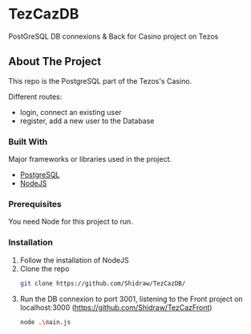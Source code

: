 # TezCazDB
PostGreSQL DB connexions & Back for Casino project on Tezos

<!-- ABOUT THE PROJECT -->
## About The Project
This repo is the PostgreSQL part of the Tezos's Casino.

Different routes:
* login, connect an existing user
* register, add a new user to the Database

### Built With

Major frameworks or libraries used in the project.
* [PostgreSQL](https://www.postgresql.org/)
* [NodeJS](https://nodejs.org/en/)

### Prerequisites

You need Node for this project to run.

### Installation

1. Follow the installation of NodeJS
2. Clone the repo
   ```sh
   git clone https://github.com/Shidraw/TezCazDB/
   ```
4. Run the DB connexion to port 3001, listening to the Front project on localhost:3000 (https://github.com/Shidraw/TezCazFront)
   ```sh
   node .\main.js
   ```


